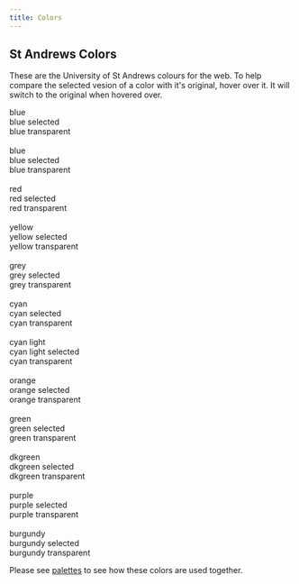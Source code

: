 ```yaml
---
title: Colors
---
```


## St Andrews Colors

These are the University of St Andrews colours for the web. To help compare the selected vesion of a color with it's original, hover over it. It will switch to the original when hovered over.

<div class="swatch sta-blue">blue</div>
<div class="swatch sta-blue-S">blue selected</div>
<div class="bgimage"><div class="swatch sta-blue-T">blue transparent</div></div>
<br>
<div class="swatch sta-blue-light">blue</div>
<div class="swatch sta-blue-light-S">blue selected</div>
<div class="bgimage"><div class="swatch sta-blue-light-T">blue transparent</div></div>
<br>
<div class="swatch sta-red">red</div>
<div class="swatch sta-red-S">red selected</div>
<div class="bgimage"><div class="swatch sta-red-T">red transparent</div></div>
<br>
<div class="swatch sta-yellow">yellow</div>
<div class="swatch sta-yellow-S">yellow selected</div>
<div class="bgimage"><div class="swatch sta-yellow-T">yellow transparent</div></div>
<br>
<div class="swatch sta-grey">grey</div>
<div class="swatch sta-grey-S">grey selected</div>
<div class="bgimage"><div class="swatch sta-grey-T">grey transparent</div></div>
<br>
<div class="swatch sta-cyan">cyan</div>
<div class="swatch sta-cyan-S">cyan selected</div>
<div class="bgimage"><div class="swatch sta-cyan-T">cyan transparent</div></div>
<br>
<div class="swatch sta-cyan-light">cyan light</div>
<div class="swatch sta-cyan-light-S">cyan light selected</div>
<div class="bgimage"><div class="swatch sta-cyan-light-T">cyan transparent</div></div>
<br>
<div class="swatch sta-orange">orange</div>
<div class="swatch sta-orange-S">orange selected</div>
<div class="bgimage"><div class="swatch sta-orange-T">orange transparent</div></div>
<br>
<div class="swatch sta-green">green</div>
<div class="swatch sta-green-S">green selected</div>
<div class="bgimage"><div class="swatch sta-green-T">green transparent</div></div>
<br>
<div class="swatch sta-dkgreen">dkgreen</div>
<div class="swatch sta-dkgreen-S">dkgreen selected</div>
<div class="bgimage"><div class="swatch sta-dkgreen-T">dkgreen transparent</div></div>
<br>
<div class="swatch sta-purple">purple</div>
<div class="swatch sta-purple-S">purple selected</div>
<div class="bgimage"><div class="swatch sta-purple-T">purple transparent</div></div>
<br>
<div class="swatch sta-burgundy">burgundy</div>
<div class="swatch sta-burgundy-S">burgundy selected</div>
<div class="bgimage"><div class="swatch sta-burgundy-T">burgundy transparent</div></div>

Please see [palettes](palettes.html) to see how these colors are used together.
